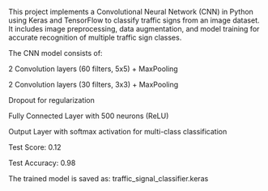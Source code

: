 This project implements a Convolutional Neural Network (CNN) in Python using Keras and TensorFlow to classify traffic signs from an image dataset. It includes image preprocessing, data augmentation, and model training for accurate recognition of multiple traffic sign classes.

The CNN model consists of:

2 Convolution layers (60 filters, 5x5) + MaxPooling

2 Convolution layers (30 filters, 3x3) + MaxPooling

Dropout for regularization

Fully Connected Layer with 500 neurons (ReLU)

Output Layer with softmax activation for multi-class classification

Test Score: 0.12

Test Accuracy: 0.98

The trained model is saved as: traffic_signal_classifier.keras
